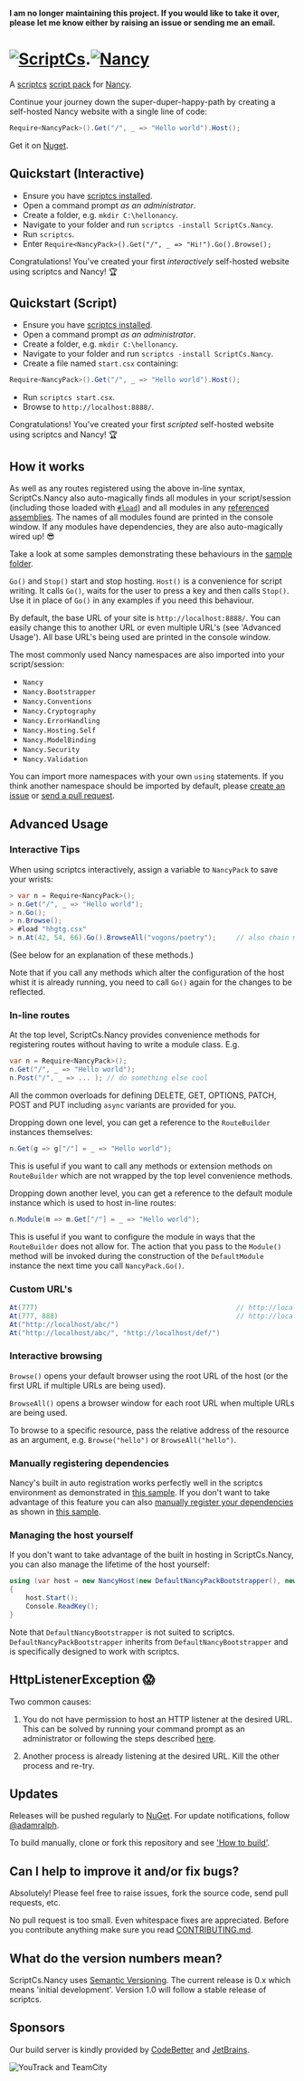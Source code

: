 **I am no longer maintaining this project. If you would like to take it over, please let me know either by raising an issue or sending me an email.**

# [![ScriptCs](https://secure.gravatar.com/avatar/5c754f646971d8bc800b9d4057931938?s=200)](http://scriptcs.net/).[![Nancy](https://secure.gravatar.com/avatar/8e00fa6da668702f8b73ac4caebfbee4?s=200)](http://nancyfx.org/)

A [scriptcs](https://github.com/scriptcs/scriptcs) [script pack](https://github.com/scriptcs/scriptcs/wiki/Script-Packs-master-list) for [Nancy](https://github.com/NancyFx/Nancy).

Continue your journey down the super-duper-happy-path by creating a self-hosted Nancy website with a single line of code:
```C#
Require<NancyPack>().Get("/", _ => "Hello world").Host();
```

Get it on [Nuget](https://nuget.org/packages/ScriptCs.Nancy/).

## Quickstart (Interactive)

* Ensure you have [scriptcs installed](https://github.com/scriptcs/scriptcs#getting-scriptcs).
* Open a command prompt *as an administrator*.
* Create a folder, e.g. `mkdir C:\hellonancy`.
* Navigate to your folder and run `scriptcs -install ScriptCs.Nancy`.
* Run `scriptcs`.
* Enter `Require<NancyPack>().Get("/", _ => "Hi!").Go().Browse();`

Congratulations! You've created your first *interactively* self-hosted website using scriptcs and Nancy! :trophy:

## Quickstart (Script)

* Ensure you have [scriptcs installed](https://github.com/scriptcs/scriptcs#getting-scriptcs).
* Open a command prompt *as an administrator*.
* Create a folder, e.g. `mkdir C:\hellonancy`.
* Navigate to your folder and run `scriptcs -install ScriptCs.Nancy`.
* Create a file named `start.csx` containing:

```C#
Require<NancyPack>().Get("/", _ => "Hello world").Host();
```

* Run `scriptcs start.csx`.
* Browse to `http://localhost:8888/`.

Congratulations! You've created your first *scripted* self-hosted website using scriptcs and Nancy! :trophy:

## How it works

As well as any routes registered using the above in-line syntax, ScriptCs.Nancy also auto-magically finds all modules in your script/session  (including those loaded with [`#load`](https://github.com/scriptcs/scriptcs/wiki/Writing-a-script#loading-referenced-scripts "Loading referenced scripts")) and all modules in any [referenced assemblies](https://github.com/scriptcs/scriptcs/wiki/Writing-a-script#referencing-assemblies). The names of all modules found are printed in the console window. If any modules have dependencies, they are also auto-magically wired up! :sunglasses:

Take a look at some samples demonstrating these behaviours in the [sample folder](https://github.com/adamralph/scriptcs-nancy/blob/master/src/sample).


`Go()` and `Stop()` start and stop hosting. `Host()` is a convenience for script writing. It calls `Go()`, waits for the user to press a key and then calls `Stop()`. Use it in place of `Go()` in any examples if you need this behaviour.

By default, the base URL of your site is `http://localhost:8888/`. You can easily change this to another URL or even multiple URL's (see 'Advanced Usage'). All base URL's being used are printed in the console window. 

The most commonly used Nancy namespaces are also imported into your script/session:
* `Nancy`
* `Nancy.Bootstrapper`
* `Nancy.Conventions`
* `Nancy.Cryptography`
* `Nancy.ErrorHandling`
* `Nancy.Hosting.Self`
* `Nancy.ModelBinding`
* `Nancy.Security`
* `Nancy.Validation`

You can import more namespaces with your own `using` statements. If you think another namespace should be imported by default, please [create an issue](https://github.com/adamralph/scriptcs-nancy/issues/new/) or [send a pull request](https://help.github.com/articles/creating-a-pull-request/).

## Advanced Usage

### Interactive Tips

When using scriptcs interactively, assign a variable to `NancyPack` to save your wrists:

```C#
> var n = Require<NancyPack>();
> n.Get("/", _ => "Hello world");
> n.Go();
> n.Browse();
> #load "hhgtg.csx"
> n.At(42, 54, 66).Go().BrowseAll("vogons/poetry");     // also chain method calls whenever possible
```
(See below for an explanation of these methods.)

Note that if you call any methods which alter the configuration of the host whist it is already running, you need to call `Go()` again for the changes to be reflected.

### In-line routes

At the top level, ScriptCs.Nancy provides convenience methods for registering routes without having to write a module class. E.g.

```C#
var n = Require<NancyPack>();
n.Get("/", _ => "Hello world");
n.Post("/", _ => ... ); // do something else cool
```

All the common overloads for defining DELETE, GET, OPTIONS, PATCH, POST and PUT including `async` variants are provided for you.

Dropping down one level, you can get a reference to the `RouteBuilder` instances themselves: 

```C#
n.Get(g => g["/"] = _ => "Hello world");
```

This is useful if you want to call any methods or extension methods on `RouteBuilder` which are not wrapped by the top level convenience methods.

Dropping down another level, you can get a reference to the default module instance which is used to host in-line routes:

```C#
n.Module(m => m.Get["/"] = _ => "Hello world");
```

This is useful if you want to configure the module in ways that the `RouteBuilder` does not allow for. The action that you pass to the `Module()` method will be invoked during the construction of the `DefaultModule` instance the next time you call `NancyPack.Go()`.

### Custom URL's

```C#
At(777)                                                 // http://localhost:777
At(777, 888)                                            // http://localhost:777 and http://localhost:888
At("http://localhost/abc/")
At("http://localhost/abc/", "http://localhost/def/")
```
### Interactive browsing

`Browse()` opens your default browser using the root URL of the host (or the first URL if multiple URLs are being used).

`BrowseAll()` opens a browser window for each root URL when multiple URLs are being used.

To browse to a specific resource, pass the relative address of the resource as an argument, e.g. `Browse("hello")` or `BrowseAll("hello")`. 

### Manually registering dependencies

Nancy's built in auto registration works perfectly well in the scriptcs environment as demonstrated in [this sample](https://github.com/adamralph/scriptcs-nancy/blob/master/src/sample/host1.csx). If you don't want to take advantage of this feature you can also [manually register your dependencies](https://github.com/NancyFx/Nancy/wiki/Bootstrapping-nancy#part-2---manually-registering-dependencies "Manually Registering Dependencies") as shown in [this sample](https://github.com/adamralph/scriptcs-nancy/blob/master/src/sample/host2.csx).

### Managing the host yourself

If you don't want to take advantage of the built in hosting in ScriptCs.Nancy, you can also manage the lifetime of the host yourself:
```C#
using (var host = new NancyHost(new DefaultNancyPackBootstrapper(), new Uri("http://localhost:8888/")))
{
    host.Start();    
    Console.ReadKey();
}
```
Note that `DefaultNancyBootstrapper` is not suited to scriptcs. `DefaultNancyPackBootstrapper` inherits from `DefaultNancyBootstrapper` and is specifically designed to work with scriptcs.

## HttpListenerException :scream:

Two common causes:

1. You do not have permission to host an HTTP listener at the desired URL. This can be solved by running your command prompt as an administrator or following the steps described [here](https://github.com/NancyFx/Nancy/wiki/Self-Hosting-Nancy#httplistenerexception).

1. Another process is already listening  at the desired URL. Kill the other process and re-try.

## Updates

Releases will be pushed regularly to [NuGet](https://nuget.org/packages/ScriptCs.Nancy/). For update notifications, follow [@adamralph](https://twitter.com/#!/adamralph).

To build manually, clone or fork this repository and see ['How to build'](https://github.com/adamralph/scriptcs-nancy/blob/master/how_to_build.md).

## Can I help to improve it and/or fix bugs? ##

Absolutely! Please feel free to raise issues, fork the source code, send pull requests, etc.

No pull request is too small. Even whitespace fixes are appreciated. Before you contribute anything make sure you read [CONTRIBUTING.md](https://github.com/adamralph/scriptcs-nancy/blob/master/CONTRIBUTING.md).

## What do the version numbers mean? ##

ScriptCs.Nancy uses [Semantic Versioning](http://semver.org/). The current release is 0.x which means 'initial development'. Version 1.0 will follow a stable release of scriptcs.

## Sponsors ##
Our build server is kindly provided by [CodeBetter](http://codebetter.com/) and [JetBrains](http://www.jetbrains.com/).

![YouTrack and TeamCity](http://www.jetbrains.com/img/banners/Codebetter300x250.png)
